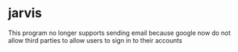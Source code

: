 # jarvis
This program no longer supports sending email because google now do not allow third parties to allow users to sign in to their accounts
